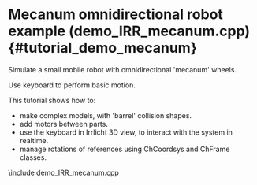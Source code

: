 Mecanum omnidirectional robot example (demo_IRR_mecanum.cpp)  {#tutorial_demo_mecanum}
==========================

Simulate a small mobile robot with 
omnidirectional 'mecanum' wheels. 

Use keyboard to perform basic motion. 

This tutorial shows how to:

- make complex models, with 'barrel' collision shapes.
- add motors between parts.
- use the keyboard in Irrlicht 3D view, to interact with the system in realtime.
- manage rotations of references using ChCoordsys and ChFrame classes. 
 

\include demo_IRR_mecanum.cpp

